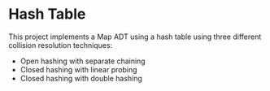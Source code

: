 # Hash Table
This project implements a Map ADT using a hash table using three different collision resolution techniques:
- Open hashing with separate chaining
- Closed hashing with linear probing
- Closed hashing with double hashing

